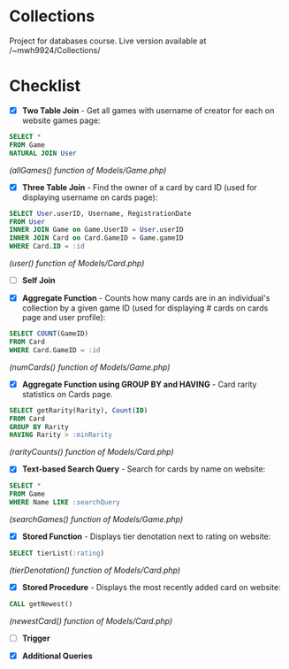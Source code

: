 # Collections
Project for databases course. Live version available at /~mwh9924/Collections/

# Checklist
- [x] **Two Table Join** - Get all games with username of creator for each on website games page:
```sql
SELECT * 
FROM Game 
NATURAL JOIN User
```
*(allGames() function of Models/Game.php)*

- [x] **Three Table Join** - Find the owner of a card by card ID (used for displaying username on cards page):

```sql
SELECT User.userID, Username, RegistrationDate 
FROM User
INNER JOIN Game on Game.UserID = User.userID
INNER JOIN Card on Card.GameID = Game.gameID
WHERE Card.ID = :id
```
*(user() function of Models/Card.php)*
      
- [ ] **Self Join**

- [x] **Aggregate Function** - Counts how many cards are in an individual's collection by a given game ID (used for displaying # cards on cards page and user profile):

```sql
SELECT COUNT(GameID)
FROM Card
WHERE Card.GameID = :id
```
*(numCards() function of Models/Game.php)*

- [x] **Aggregate Function using GROUP BY and HAVING** - Card rarity statistics on Cards page.

```sql
SELECT getRarity(Rarity), Count(ID) 
FROM Card 
GROUP BY Rarity 
HAVING Rarity > :minRarity
```
*(rarityCounts() function of Models/Card.php)*

- [x] **Text-based Search Query** - Search for cards by name on website:

```sql
SELECT *
FROM Game
WHERE Name LIKE :searchQuery
```
*(searchGames() function of Models/Game.php)*

- [x] **Stored Function** - Displays tier denotation next to rating on website:

```sql
SELECT tierList(:rating)
```
*(tierDenotation() function of Models/Card.php)*

- [x] **Stored Procedure** - Displays the most recently added card on website:

```sql
CALL getNewest()
```
*(newestCard() function of Models/Card.php)*

- [ ] **Trigger**

- [x] **Additional Queries**
